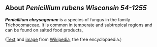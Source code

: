 About *Penicillium rubens Wisconsin 54-1255* 
--------------------------------------------



***Penicillium chrysogenum*** is a species of fungus in the family
Trichocomaceae. It is common in temperate and subtropical regions and
can be found on salted food products,

([Text](https://en.wikipedia.org/wiki/Penicillium_chrysogenum) and
[image](https://commons.wikimedia.org/wiki/File:Penicillium_notatum.jpg)
from [Wikipedia](http://en.wikipedia.org/), the free encyclopaedia.)
